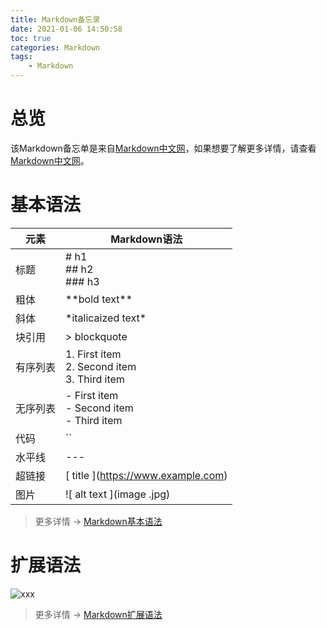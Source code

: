 ```yaml
---
title: Markdown备忘录
date: 2021-01-06 14:50:58
toc: true
categories: Markdown
tags: 
	- Markdown
---
```


 

# 总览

该Markdown备忘单是来自[Markdown中文网](http://markdown.p2hp.com/index.html)，如果想要了解更多详情，请查看[Markdown中文网](http://markdown.p2hp.com/index.html)。

<!-- more -->

# 基本语法

| 元素     | Markdown语法                                         |
| -------- | ---------------------------------------------------- |
| 标题     | # h1  <br />## h2<br />### h3                        |
| 粗体     | \*\*bold text\*\*                                    |
| 斜体     | \*italicaized text\*                                 |
| 块引用   | > blockquote                                         |
| 有序列表 | 1. First item<br />2. Second item<br />3. Third item |
| 无序列表 | - First item<br />- Second item<br />- Third item    |
| 代码     | ``                                                   |
| 水平线   | ---                                                  |
| 超链接   | \[ title ]\(https://www.example.com)                 |
| 图片     | !\[ alt text ](image .jpg)                           |

> 更多详情 -> [Markdown基本语法](http://markdown.p2hp.com/basic-syntax/)

# 扩展语法

![xxx](1.png)

> 更多详情 -> [Markdown扩展语法](http://markdown.p2hp.com/extended-syntax/)